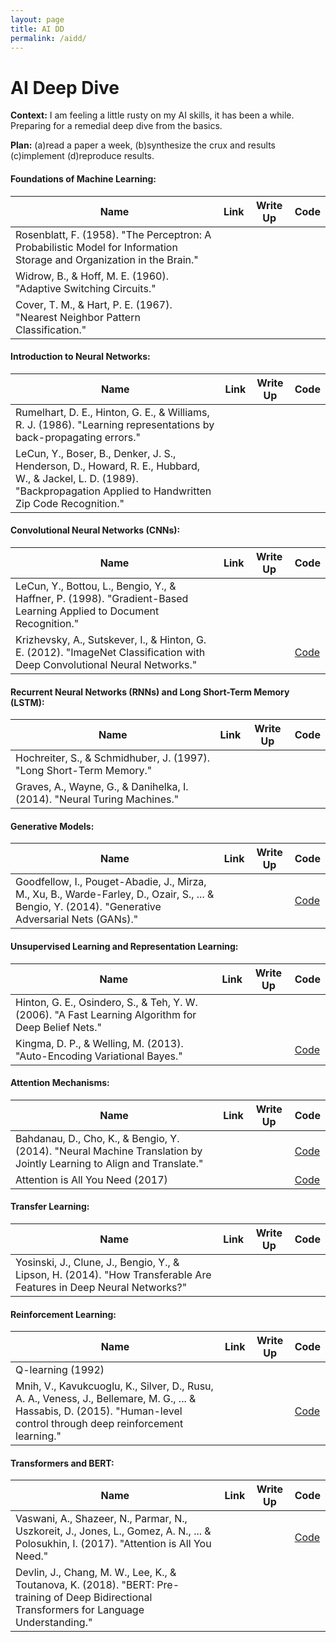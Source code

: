 ```yaml
---
layout: page
title: AI DD
permalink: /aidd/
---
```


# AI Deep Dive

**Context:** I am feeling a little rusty on my AI skills, it has been a while. Preparing for a remedial deep dive from the basics. 

**Plan:** (a)read a paper a week, (b)synthesize the crux and results (c)implement (d)reproduce results.


#### Foundations of Machine Learning:
| Name | Link | Write Up | Code |
|------|------|----------|------|
| Rosenblatt, F. (1958). "The Perceptron: A Probabilistic Model for Information Storage and Organization in the Brain." | | | |
| Widrow, B., & Hoff, M. E. (1960). "Adaptive Switching Circuits." | | | |
| Cover, T. M., & Hart, P. E. (1967). "Nearest Neighbor Pattern Classification." | | | |

#### Introduction to Neural Networks:
| Name | Link | Write Up | Code |
|------|------|----------|------|
| Rumelhart, D. E., Hinton, G. E., & Williams, R. J. (1986). "Learning representations by back-propagating errors." | | | |
| LeCun, Y., Boser, B., Denker, J. S., Henderson, D., Howard, R. E., Hubbard, W., & Jackel, L. D. (1989). "Backpropagation Applied to Handwritten Zip Code Recognition." | | | |

#### Convolutional Neural Networks (CNNs):
| Name | Link | Write Up | Code |
|------|------|----------|------|
| LeCun, Y., Bottou, L., Bengio, Y., & Haffner, P. (1998). "Gradient-Based Learning Applied to Document Recognition." | | | |
| Krizhevsky, A., Sutskever, I., & Hinton, G. E. (2012). "ImageNet Classification with Deep Convolutional Neural Networks." | | | [Code](https://github.com/BVLC/caffe/tree/master/models/bvlc_googlenet) |

#### Recurrent Neural Networks (RNNs) and Long Short-Term Memory (LSTM):
| Name | Link | Write Up | Code |
|------|------|----------|------|
| Hochreiter, S., & Schmidhuber, J. (1997). "Long Short-Term Memory." | | | |
| Graves, A., Wayne, G., & Danihelka, I. (2014). "Neural Turing Machines." | | | |

#### Generative Models:
| Name | Link | Write Up | Code |
|------|------|----------|------|
| Goodfellow, I., Pouget-Abadie, J., Mirza, M., Xu, B., Warde-Farley, D., Ozair, S., ... & Bengio, Y. (2014). "Generative Adversarial Nets (GANs)." | | | [Code](https://github.com/goodfeli/adversarial) |

#### Unsupervised Learning and Representation Learning:
| Name | Link | Write Up | Code |
|------|------|----------|------|
| Hinton, G. E., Osindero, S., & Teh, Y. W. (2006). "A Fast Learning Algorithm for Deep Belief Nets." | | | |
| Kingma, D. P., & Welling, M. (2013). "Auto-Encoding Variational Bayes." | | | [Code](https://github.com/dpkingma/nips14-ssl) |

#### Attention Mechanisms:
| Name | Link | Write Up | Code |
|------|------|----------|------|
| Bahdanau, D., Cho, K., & Bengio, Y. (2014). "Neural Machine Translation by Jointly Learning to Align and Translate." | | | [Code](https://github.com/tensorflow/nmt) |
| Attention is All You Need (2017) | | | [Code](https://github.com/tensorflow/tensor2tensor) |

#### Transfer Learning:
| Name | Link | Write Up | Code |
|------|------|----------|------|
| Yosinski, J., Clune, J., Bengio, Y., & Lipson, H. (2014). "How Transferable Are Features in Deep Neural Networks?" | | | |

#### Reinforcement Learning:
| Name | Link | Write Up | Code |
|------|------|----------|------|
| Q-learning (1992) | | | |
| Mnih, V., Kavukcuoglu, K., Silver, D., Rusu, A. A., Veness, J., Bellemare, M. G., ... & Hassabis, D. (2015). "Human-level control through deep reinforcement learning." | | | [Code](https://github.com/berkeleydeeprlcourse/homework) |

#### Transformers and BERT:
| Name | Link | Write Up | Code |
|------|------|----------|------|
| Vaswani, A., Shazeer, N., Parmar, N., Uszkoreit, J., Jones, L., Gomez, A. N., ... & Polosukhin, I. (2017). "Attention is All You Need." | | | [Code](https://github.com/tensorflow/tensor2tensor) |
| Devlin, J., Chang, M. W., Lee, K., & Toutanova, K. (2018). "BERT: Pre-training of Deep Bidirectional Transformers for Language Understanding." | | | |
